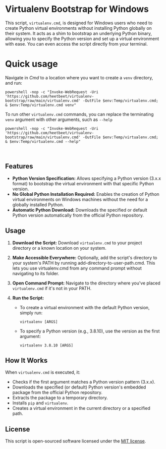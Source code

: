 # Virtualenv Bootstrap for Windows

This script, `virtualenv.cmd`, is designed for Windows users who need to create Python virtual environments without installing Python globally on their system. It acts as a shim to bootstrap an underlying Python binary, allowing you to specify the Python version and set up a virtual environment with ease. You can even access the script directly from your terminal.

# Quick usage
Navigate in _Cmd_ to a location where you want to create a `venv` directory, and run:

    powershell -nop -c "Invoke-WebRequest -Uri 'https://github.com/heetbeet/virtualenv-bootstrap/raw/main/virtualenv.cmd' -OutFile $env:Temp/virtualenv.cmd; & $env:Temp/virtualenv.cmd venv"

To run other `virtualenv.cmd` commands, you can replace the terminating `venv` argument with other arguments, such as `--help`

    powershell -nop -c "Invoke-WebRequest -Uri 'https://github.com/heetbeet/virtualenv-bootstrap/raw/main/virtualenv.cmd' -OutFile $env:Temp/virtualenv.cmd; & $env:Temp/virtualenv.cmd --help"
<br>

## Features

- **Python Version Specification:** Allows specifying a Python version (3.x.x format) to bootstrap the virtual environment with that specific Python version.
- **No Global Python Installation Required:** Enables the creation of Python virtual environments on Windows machines without the need for a globally installed Python.
- **Automatic Python Download:** Downloads the specified or default Python version automatically from the official Python repository.

## Usage

1. **Download the Script:** Download `virtualenv.cmd` to your project directory or a known location on your system.

2. **Make Accessible Everywhere:** Optionally, add the script's directory to your system's PATH by running add-directory-to-user-path.cmd. This lets you use virtualenv.cmd from any command prompt without navigating to its folder.

3. **Open Command Prompt:** Navigate to the directory where you've placed `virtualenv.cmd` if it's not in your PATH.

4. **Run the Script:**
   - To create a virtual environment with the default Python version, simply run:
     ```
     virtualenv [ARGS]
     ```
   - To specify a Python version (e.g., 3.8.10), use the version as the first argument:
     ```
     virtualenv 3.8.10 [ARGS]
     ```

## How It Works

When `virtualenv.cmd` is executed, it:
- Checks if the first argument matches a Python version pattern (3.x.x).
- Downloads the specified (or default) Python version's embedded package from the official Python repository.
- Extracts the package to a temporary directory.
- Installs `pip` and `virtualenv`.
- Creates a virtual environment in the current directory or a specified path.

## License

This script is open-sourced software licensed under the [MIT license](https://opensource.org/licenses/MIT).
